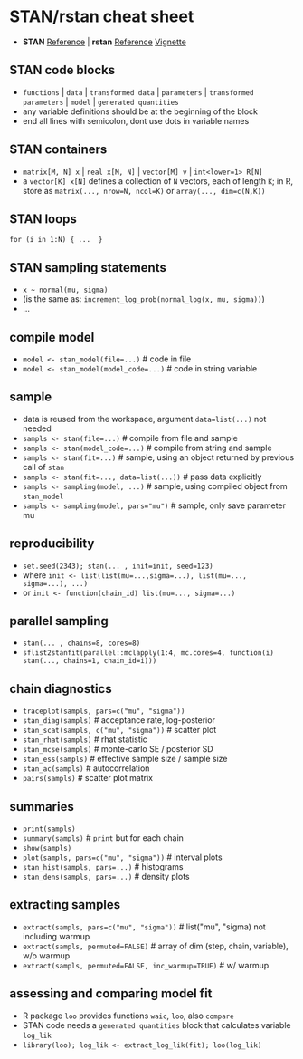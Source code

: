 # STAN/rstan cheat sheet

- **STAN** [Reference](http://mc-stan.org/documentation/) | **rstan** [Reference](https://cran.r-project.org/web/packages/rstan/rstan.pdf) [Vignette](https://cran.r-project.org/web/packages/rstan/vignettes/rstan_vignette.pdf) 

## STAN code blocks

- `functions` | `data` | `transformed data` | `parameters` | `transformed parameters` | `model` | `generated quantities`
- any variable definitions should be at the beginning of the block
- end all lines with semicolon, dont use dots in variable names

## STAN containers

- `matrix[M, N] x` | `real x[M, N]` | `vector[M] v` | `int<lower=1> R[N]`
- a `vector[K] x[N]` defines a collection of `N` vectors, each of length `K`; in R, store as `matrix(..., nrow=N, ncol=K)` or `array(..., dim=c(N,K))`

## STAN loops

`for (i in 1:N) { ...  }`

## STAN sampling statements

- `x ~ normal(mu, sigma)`
- (is the same as: `increment_log_prob(normal_log(x, mu, sigma))`)
- ...

## compile model 

- `model <- stan_model(file=...)` # code in file
- `model <- stan_model(model_code=...)` # code in string variable

## sample

- data is reused from the workspace, argument `data=list(...)` not needed
- `sampls <- stan(file=...)` # compile from file and sample
- `sampls <- stan(model_code=...)` # compile from string and sample
- `sampls <- stan(fit=...)` # sample, using an object returned by previous call of `stan`
- `sampls <- stan(fit=..., data=list(...))` # pass data explicitly
- `sampls <- sampling(model, ...)` # sample, using compiled object from `stan_model`
- `sampls <- sampling(model, pars="mu")` # sample, only save parameter mu

## reproducibility

- `set.seed(2343); stan(... , init=init, seed=123)`
- where `init <- list(list(mu=...,sigma=...), list(mu=..., sigma=...), ...)`
- or `init <- function(chain_id) list(mu=..., sigma=...)`


## parallel sampling

- `stan(... , chains=8, cores=8)`
- `sflist2stanfit(parallel::mclapply(1:4, mc.cores=4, function(i) stan(..., chains=1, chain_id=i)))`


## chain diagnostics

- `traceplot(sampls, pars=c("mu", "sigma"))`
- `stan_diag(sampls)` # acceptance rate, log-posterior
- `stan_scat(sampls, c("mu", "sigma"))` # scatter plot
- `stan_rhat(sampls)` # rhat statistic
- `stan_mcse(sampls)` # monte-carlo SE / posterior SD
- `stan_ess(sampls)` # effective sample size / sample size
- `stan_ac(sampls)` # autocorrelation
- `pairs(sampls)` # scatter plot matrix


## summaries

- `print(sampls)`
- `summary(sampls)` # `print` but for each chain
- `show(sampls)`
- `plot(sampls, pars=c("mu", "sigma"))` # interval plots
- `stan_hist(sampls, pars=...)` # histograms
- `stan_dens(sampls, pars=...)` # density plots


## extracting samples

- `extract(sampls, pars=c("mu", "sigma"))` # list("mu", "sigma) not including warmup
- `extract(sampls, permuted=FALSE)` # array of dim (step, chain, variable), w/o warmup
- `extract(sampls, permuted=FALSE, inc_warmup=TRUE)` # w/ warmup


## assessing and comparing model fit

- R package `loo` provides functions `waic`, `loo`, also `compare`
- STAN code needs a `generated quantities` block that calculates variable `log_lik`
- `library(loo); log_lik <- extract_log_lik(fit); loo(log_lik)`

